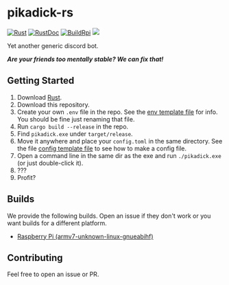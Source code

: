 # pikadick-rs 
[![Rust](https://github.com/ThatAnnoyingKid/pikadick-rs/workflows/Rust/badge.svg)](https://github.com/ThatAnnoyingKid/pikadick-rs)
[![RustDoc](https://github.com/ThatAnnoyingKid/pikadick-rs/workflows/RustDoc/badge.svg)](https://github.com/ThatAnnoyingKid/pikadick-rs)
[![BuildRpi](https://github.com/ThatAnnoyingKid/pikadick-rs/workflows/BuildRpi/badge.svg)](https://github.com/ThatAnnoyingKid/pikadick-rs)
[![](https://tokei.rs/b1/github.com/ThatAnnoyingKid/pikadick-rs)](https://github.com/ThatAnnoyingKid/pikadick-rs)

Yet another generic discord bot.

***Are your friends too mentally stable? We can fix that!***

## Getting Started
1. Download [Rust](https://rustup.rs/).
2. Download this repository.
3. Create your own `.env` file in the repo. See the [env template file](./.env.template) for info. You should be fine just renaming that file.
3. Run `cargo build --release` in the repo.
4. Find `pikadick.exe` under `target/release`.
5. Move it anywhere and place your `config.toml` in the same directory. See the file [config template file](./config.toml.template) to see how to make a config file.
6. Open a command line in the same dir as the exe and run `./pikadick.exe` (or just double-click it). 
7. ???
8. Profit?

## Builds
We provide the following builds. Open an issue if they don't work or you want builds for a different platform.
* [Raspberry Pi (armv7-unknown-linux-gnueabihf)](https://nightly.link/ThatAnnoyingKid/pikadick-rs/workflows/BuildRpi/master/pikadick.zip)

## Contributing
Feel free to open an issue or PR. 